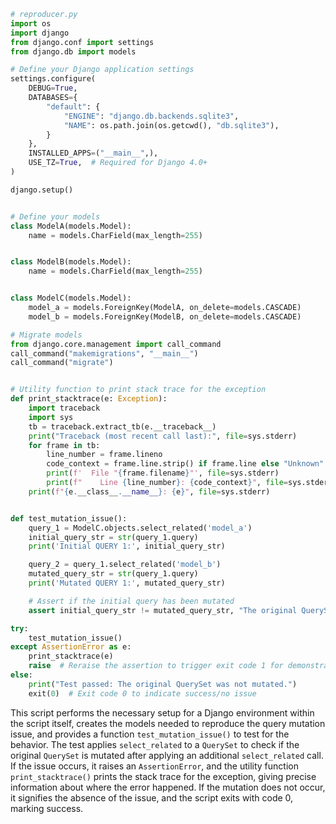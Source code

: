 ```python
# reproducer.py
import os
import django
from django.conf import settings
from django.db import models

# Define your Django application settings
settings.configure(
    DEBUG=True,
    DATABASES={
        "default": {
            "ENGINE": "django.db.backends.sqlite3",
            "NAME": os.path.join(os.getcwd(), "db.sqlite3"),
        }
    },
    INSTALLED_APPS=("__main__",),
    USE_TZ=True,  # Required for Django 4.0+
)

django.setup()


# Define your models
class ModelA(models.Model):
    name = models.CharField(max_length=255)


class ModelB(models.Model):
    name = models.CharField(max_length=255)


class ModelC(models.Model):
    model_a = models.ForeignKey(ModelA, on_delete=models.CASCADE)
    model_b = models.ForeignKey(ModelB, on_delete=models.CASCADE)

# Migrate models
from django.core.management import call_command
call_command("makemigrations", "__main__")
call_command("migrate")


# Utility function to print stack trace for the exception
def print_stacktrace(e: Exception):
    import traceback
    import sys
    tb = traceback.extract_tb(e.__traceback__)
    print("Traceback (most recent call last):", file=sys.stderr)
    for frame in tb:
        line_number = frame.lineno
        code_context = frame.line.strip() if frame.line else "Unknown"
        print(f'  File "{frame.filename}"', file=sys.stderr)
        print(f"    Line {line_number}: {code_context}", file=sys.stderr)
    print(f"{e.__class__.__name__}: {e}", file=sys.stderr)


def test_mutation_issue():
    query_1 = ModelC.objects.select_related('model_a')
    initial_query_str = str(query_1.query)
    print('Initial QUERY 1:', initial_query_str)

    query_2 = query_1.select_related('model_b')
    mutated_query_str = str(query_1.query)
    print('Mutated QUERY 1:', mutated_query_str)

    # Assert if the initial query has been mutated
    assert initial_query_str != mutated_query_str, "The original QuerySet was mutated!"

try:
    test_mutation_issue()
except AssertionError as e:
    print_stacktrace(e)
    raise  # Reraise the assertion to trigger exit code 1 for demonstration purpose
else:
    print("Test passed: The original QuerySet was not mutated.")
    exit(0)  # Exit code 0 to indicate success/no issue
```

This script performs the necessary setup for a Django environment within the script itself, creates the models needed to reproduce the query mutation issue, and provides a function `test_mutation_issue()` to test for the behavior. The test applies `select_related` to a `QuerySet` to check if the original `QuerySet` is mutated after applying an additional `select_related` call. If the issue occurs, it raises an `AssertionError`, and the utility function `print_stacktrace()` prints the stack trace for the exception, giving precise information about where the error happened. If the mutation does not occur, it signifies the absence of the issue, and the script exits with code 0, marking success.